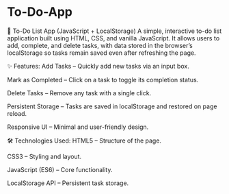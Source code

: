 # To-Do-App

📝 To-Do List App (JavaScript + LocalStorage)
A simple, interactive to-do list application built using HTML, CSS, and vanilla JavaScript.
It allows users to add, complete, and delete tasks, with data stored in the browser’s localStorage so tasks remain saved even after refreshing the page.

✨ Features:
  Add Tasks – Quickly add new tasks via an input box.

  Mark as Completed – Click on a task to toggle its completion status.

  Delete Tasks – Remove any task with a single click.

  Persistent Storage – Tasks are saved in localStorage and restored on page reload.

  Responsive UI – Minimal and user-friendly design.

🛠️ Technologies Used:
  HTML5 – Structure of the page.

  CSS3 – Styling and layout.

  JavaScript (ES6) – Core functionality.

  LocalStorage API – Persistent task storage.

